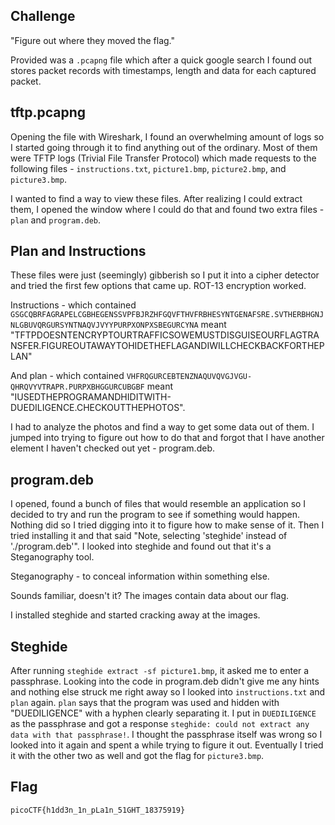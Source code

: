 ## Challenge

"Figure out where they moved the flag."

Provided was a `.pcapng` file which after a quick google search I found out stores packet records with timestamps, length and data for each captured packet. 

## tftp.pcapng

Opening the file with Wireshark, I found an overwhelming amount of logs so I started going through it to find anything out of the ordinary. Most of them were TFTP logs (Trivial File Transfer Protocol) which made requests to the following files - `instructions.txt`, `picture1.bmp`, `picture2.bmp`, and `picture3.bmp`. 

I wanted to find a way to view these files. After realizing I could extract them, I opened the window where I could do that and found two extra files - `plan` and `program.deb`. 

## Plan and Instructions

These files were just (seemingly) gibberish so I put it into a cipher detector and tried the first few options that came up. ROT-13 encryption worked. 

Instructions - which contained `GSGCQBRFAGRAPELCGBHEGENSSVPFBJRZHFGQVFTHVFRBHESYNTGENAFSRE.SVTHERBHGNJNLGBUVQRGURSYNTNAQVJVYYPURPXONPXSBEGURCYNA` meant "TFTPDOESNTENCRYPTOURTRAFFICSOWEMUSTDISGUISEOURFLAGTRANSFER.FIGUREOUTAWAYTOHIDETHEFLAGANDIWILLCHECKBACKFORTHEPLAN"

And plan - which contained `VHFRQGURCEBTENZNAQUVQVGJVGU-QHRQVYVTRAPR.PURPXBHGGURCUBGBF` meant "IUSEDTHEPROGRAMANDHIDITWITH-DUEDILIGENCE.CHECKOUTTHEPHOTOS".

I had to analyze the photos and find a way to get some data out of them. I jumped into trying to figure out how to do that and forgot that I have another element I haven't checked out yet - program.deb.

## program.deb

I opened, found a bunch of files that would resemble an application so I decided to try and run the program to see if something would happen. Nothing did so I tried digging into it to figure how to make sense of it. Then I tried installing it and that said "Note, selecting 'steghide' instead of './program.deb'". I looked into steghide and found out that it's a Steganography tool. 

Steganography - to conceal information within something else.

Sounds familiar, doesn't it? The images contain data about our flag. 

I installed steghide and started cracking away at the images.

## Steghide

After running `steghide extract -sf picture1.bmp`, it asked me to enter a passphrase. Looking into the code in program.deb didn't give me any hints and nothing else struck me right away so I looked into `instructions.txt` and `plan` again. `plan` says that the program was used and hidden with "DUEDILIGENCE" with a hyphen clearly separating it. I put in `DUEDILIGENCE` as the passphrase and got a response `steghide: could not extract any data with that passphrase!`. I thought the passphrase itself was wrong so I looked into it again and spent a while trying to figure it out. Eventually I tried it with the other two as well and got the flag for `picture3.bmp`.

## Flag

`picoCTF{h1dd3n_1n_pLa1n_51GHT_18375919}`